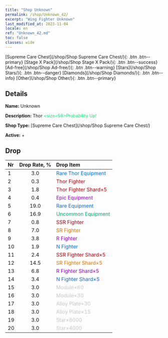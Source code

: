 ```yaml
---
title: "Shop Unknown"
permalink: /shop/Unknown_42/
excerpt: "Wing Fighter Unknown"
last_modified_at: 2023-11-04
locale: en
ref: "Unknown_42.md"
toc: false
classes: wide
---
```



  [Supreme Care Chest](/shop/Shop Supreme Care Chest/){: .btn .btn--primary}   [Stage X Pack](/shop/Shop Stage X Pack/){: .btn .btn--success}   [Ad-free](/shop/Shop Ad-free/){: .btn .btn--warning}   [Stars](/shop/Shop Stars/){: .btn .btn--danger}   [Diamonds](/shop/Shop Diamonds/){: .btn .btn--info}   [Other](/shop/Shop Other/){: .btn .btn--primary} 

## Details

 **Name:** Unknown 

 **Description:** Thor <span style="color: #00f375"><size=56>Probability Up!</size></span><br/><span style="color: #000000;"></span>

 **Shop Type:** [Supreme Care Chest](/shop/Shop Supreme Care Chest/)

 **Active:** + 



## Drop

  |  Nr | Drop Rate, %  |    Drop Item     |
  |:----|:-------------:|:-----------------|
  | 1 | 3.0 | <span style="color: #006ffd">Rare Thor Equipment</span><br/><span style="color: #000000;"></span> | 
  | 2 | 0.3 | <span style="color: #c2000e">Thor Fighter</span><br/><span style="color: #000000;"></span> | 
  | 3 | 1.8 | <span style="color: #c2000e">Thor Fighter Shard×5</span><br/><span style="color: #000000;"></span> | 
  | 4 | 0.4 | <span style="color: #9f00d7">Epic Equipment</span><br/><span style="color: #000000;"></span> | 
  | 5 | 19.0 | <span style="color: #006ffd">Rare Equipment</span><br/><span style="color: #000000;"></span> | 
  | 6 | 16.9 | <span style="color: #00b36d">Uncommon Equipment</span><br/><span style="color: #000000;"></span> | 
  | 7 | 0.8 | <span style="color: #c2000e">SSR Fighter</span><br/><span style="color: #000000;"></span> | 
  | 8 | 7.0 | <span style="color: #ea7500">SR Fighter</span><br/><span style="color: #000000;"></span> | 
  | 9 | 3.8 | <span style="color: #9f00d7">R Fighter</span><br/><span style="color: #000000;"></span> | 
  | 10 | 1.9 | <span style="color: #006ffd">N Fighter</span><br/><span style="color: #000000;"></span> | 
  | 11 | 2.4 | <span style="color: #c2000e">SSR Fighter Shard×5</span><br/><span style="color: #000000;"></span> | 
  | 12 | 14.5 | <span style="color: #ea7500">SR Fighter Shard×5</span><br/><span style="color: #000000;"></span> | 
  | 13 | 6.8 | <span style="color: #9f00d7">R Fighter Shard×5</span><br/><span style="color: #000000;"></span> | 
  | 14 | 3.4 | <span style="color: #006ffd">N Fighter Shard×5</span><br/><span style="color: #000000;"></span> | 
  | 15 | 3.0 | <span style="color: #c7c7c7">Module×60</span><br/><span style="color: #000000;"></span> | 
  | 16 | 3.0 | <span style="color: #c7c7c7">Module×30</span><br/><span style="color: #000000;"></span> | 
  | 17 | 3.0 | <span style="color: #c7c7c7">Alloy Plate×30</span><br/><span style="color: #000000;"></span> | 
  | 18 | 3.0 | <span style="color: #c7c7c7">Alloy Plate×15</span><br/><span style="color: #000000;"></span> | 
  | 19 | 3.0 | <span style="color: #c7c7c7">Star×8000</span><br/><span style="color: #000000;"></span> | 
  | 20 | 3.0 | <span style="color: #c7c7c7">Star×4000</span><br/><span style="color: #000000;"></span> | 

